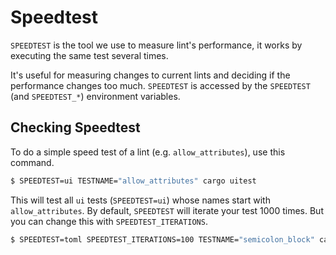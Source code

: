 # Speedtest
`SPEEDTEST` is the tool we use to measure lint's performance, it works by executing the same test several times.

It's useful for measuring changes to current lints and deciding if the performance changes too much. `SPEEDTEST` is
accessed by the `SPEEDTEST` (and `SPEEDTEST_*`) environment variables.

## Checking Speedtest

To do a simple speed test of a lint (e.g. `allow_attributes`), use this command.

```sh
$ SPEEDTEST=ui TESTNAME="allow_attributes" cargo uitest
```

This will test all `ui` tests (`SPEEDTEST=ui`) whose names start with `allow_attributes`. By default, `SPEEDTEST` will
iterate your test 1000 times. But you can change this with `SPEEDTEST_ITERATIONS`.

```sh
$ SPEEDTEST=toml SPEEDTEST_ITERATIONS=100 TESTNAME="semicolon_block" cargo uitest
```
